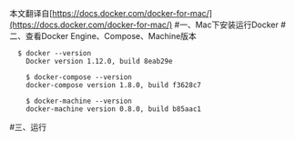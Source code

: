 本文翻译自[https://docs.docker.com/docker-for-mac/](https://docs.docker.com/docker-for-mac/)
#一、Mac下安装运行Docker
#二、查看Docker Engine、Compose、Machine版本
```
  $ docker --version
	Docker version 1.12.0, build 8eab29e

	$ docker-compose --version
	docker-compose version 1.8.0, build f3628c7

	$ docker-machine --version
	docker-machine version 0.8.0, build b85aac1
```

#三、运行

